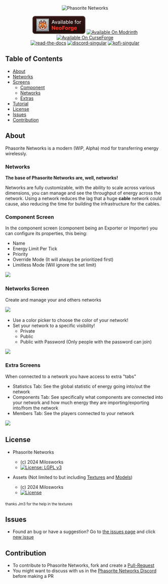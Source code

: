 <div align="center">
    <img src="https://i.imgur.com/mPZwzHI.png" alt="Phasorite Networks">
</div>
<br>
<div align="center">
    <!-- All in one line is actually a bug fix -->
    <img alt="Available For NeoForge" height="56" src="https://raw.githubusercontent.com/intergrav/devins-badges/8494ec1ac495cfb481dc7e458356325510933eb0/assets/cozy/supported/neoforge_vector.svg">
    <a href="https://modrinth.com/mod/phasorite-networks"><img alt="Available On Modrinth" height="56" src="https://cdn.jsdelivr.net/npm/@intergrav/devins-badges@3/assets/cozy/available/modrinth_vector.svg"></a>
    <a href="https://www.curseforge.com/minecraft/mc-mods/phasorite-networks"><img alt="Available On CurseForge" height="56" src="https://cdn.jsdelivr.net/npm/@intergrav/devins-badges@3/assets/cozy/available/curseforge_vector.svg"></a>
    <br>
    <a href="https://github.com/milosworks/phasorite-networks/wiki"><img alt="read-the-docs" height="56" src="https://cdn.jsdelivr.net/npm/@intergrav/devins-badges@3/assets/cozy/documentation/ghpages_vector.svg"></a>
    <a href="https://discord.gg/dVPqq2U4xy"><img alt="discord-singular" height="56" src="https://cdn.jsdelivr.net/npm/@intergrav/devins-badges@3/assets/cozy/social/discord-singular_vector.svg"></a>
    <a href="https://ko-fi.com/milosworks"><img alt="kofi-singular" height="56" src="https://cdn.jsdelivr.net/npm/@intergrav/devins-badges@3/assets/cozy/donate/kofi-singular_vector.svg"></a>
</div>

## Table of Contents

- [About](#about)
- [Networks](#networks)
- [Screens](#component-screen)
    - [Component](#component-screen)
    - [Networks](#networks-screen)
    - [Extras](#extra-screens)
- [Tutorial](https://github.com/milosworks/phasorite-networks/wiki/Tutorial)
- [License](#license)
- [Issues](#issues)
- [Contribution](#contribution)

## About

Phasorite Networks is a modern (WIP, Alpha) mod for transferring energy wirelessly.

### Networks

**The base of Phasorite Networks are, well, networks!**

Networks are fully customizable, with the ability to scale across various dimensions, you can manage and see the
throughput of energy across the network.
Using a network reduces the lag that a huge **cable** network could cause, also reducing the time for building the
infrastructure for the cables.

### Component Screen

In the component screen (component being an Exporter or Importer) you can configure its properties, this being:

- Name
- Energy Limit Per Tick
- Priority
- Override Mode (It will always be prioritized first)
- Limitless Mode (Will ignore the set limit)

<img height="256" src="https://i.imgur.com/8mDd4mm.png">

### Networks Screen

Create and manage your and others networks

<img height="256" src="https://i.imgur.com/ajxoC0p.png">

- Use a color picker to choose the color of your network!
- Set your network to a specific visibility!
    - Private
    - Public
    - Public with Password (Only people with the password can join)

<img height="256" src="https://i.imgur.com/e3Q0bxU.png">

### Extra Screens

When connected to a network you have access to extra "tabs"

- Statistics Tab: See the global statistic of energy going into/out the network
- Components Tab: See specifically what components are connected into your network and how much energy they are
  importing/exporting into/from the network
- Members Tab: See the players connected to your network

<img height="256" src="https://i.imgur.com/D6oX34a.png">

## License

- Phasorite Networks
    - (c) 2024 Milosworks
    - [![License: LGPL v3](https://img.shields.io/badge/License-LGPL_v3-blue.svg)](https://www.gnu.org/licenses/lgpl-3.0)

- Assets (Not limited to but including [Textures](src/main/resources/assets/phasoritenetworks/textures)
  and [Models](src/main/resources/assets/phasoritenetworks/models))

    - (c) 2024 Milosworks
    - [![License](https://img.shields.io/badge/License-CC%20BY--NC--SA%204.0-yellow.svg?style=flat-square)](https://creativecommons.org/licenses/by-nc-sa/4.0)

<sub>thanks Jm3 for the help in the textures</sub>

## Issues

- Found an bug or have a suggestion?
  Go to [the issues page](https://github.com/xyz.milosworks/phasorite-networks/issues) and
  click [new issue](https://github.com/xyz.milosworks/phasorite-networks/issues/new)

## Contribution

- To contribute to Phasorite Networks, fork and create
  a [Pull-Request](https://help.github.com/articles/creating-a-pull-request)
- You might want to discuss with us in the [Phasorite Networks Discord](https://discord.gg/dVPqq2U4xy) before making a
  PR

